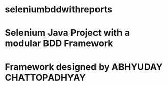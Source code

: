 # seleniumbddwithreports
# Selenium Java Project with a modular BDD Framework
# Framework designed by ABHYUDAY CHATTOPADHYAY
